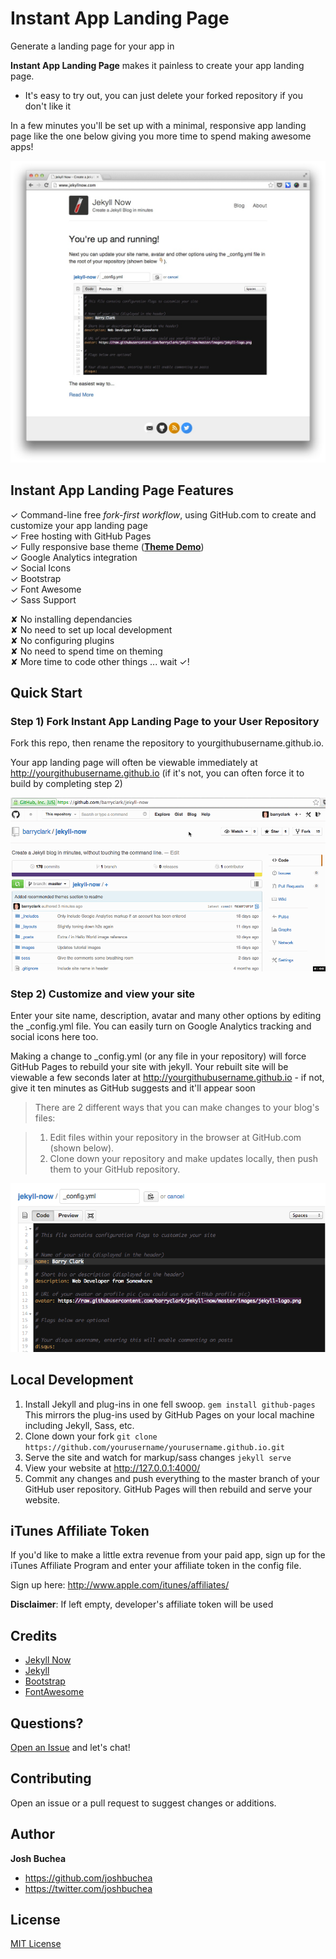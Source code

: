 # Instant App Landing Page

Generate a landing page for your app in

**Instant App Landing Page** makes it painless to create your app landing page.

- It's easy to try out, you can just delete your forked repository if you don't like it

In a few minutes you'll be set up with a minimal, responsive app landing page like the one below giving you more time to spend making awesome apps!

![Instant App Landing Page Theme Screenshot](/images/instant-app-landing-page-screenshot.jpg "Instant App Landing Page Theme Screenshot")

## Instant App Landing Page Features

✓ Command-line free _fork-first workflow_, using GitHub.com to create and customize your app landing page  
✓ Free hosting with GitHub Pages  
✓ Fully responsive base theme (**[Theme Demo](http://joshbuchea.com/instant-app-landing-page)**)  
✓ Google Analytics integration  
✓ Social Icons  
✓ Bootstrap  
✓ Font Awesome  
✓ Sass Support  

✘ No installing dependancies  
✘ No need to set up local development  
✘ No configuring plugins  
✘ No need to spend time on theming  
✘ More time to code other things ... wait ✓!

## Quick Start

### Step 1) Fork Instant App Landing Page to your User Repository

Fork this repo, then rename the repository to yourgithubusername.github.io.

Your app landing page will often be viewable immediately at <http://yourgithubusername.github.io> (if it's not, you can often force it to build by completing step 2)

![Step 1](/images/step1.gif "Step 1")

### Step 2) Customize and view your site

Enter your site name, description, avatar and many other options by editing the _config.yml file. You can easily turn on Google Analytics tracking and social icons here too.

Making a change to _config.yml (or any file in your repository) will force GitHub Pages to rebuild your site with jekyll. Your rebuilt site will be viewable a few seconds later at <http://yourgithubusername.github.io> - if not, give it ten minutes as GitHub suggests and it'll appear soon

> There are 2 different ways that you can make changes to your blog's files:

> 1. Edit files within your repository in the browser at GitHub.com (shown below).
> 2. Clone down your repository and make updates locally, then push them to your GitHub repository.

![_config.yml](/images/config.png "_config.yml")

## Local Development

1. Install Jekyll and plug-ins in one fell swoop. `gem install github-pages` This mirrors the plug-ins used by GitHub Pages on your local machine including Jekyll, Sass, etc.
2. Clone down your fork `git clone https://github.com/yourusername/yourusername.github.io.git`
3. Serve the site and watch for markup/sass changes `jekyll serve`
4. View your website at http://127.0.0.1:4000/
5. Commit any changes and push everything to the master branch of your GitHub user repository. GitHub Pages will then rebuild and serve your website.

## iTunes Affiliate Token

If you'd like to make a little extra revenue from your paid app, sign up for the iTunes Affiliate Program and enter your affiliate token in the config file.

Sign up here: http://www.apple.com/itunes/affiliates/

**Disclaimer**: If left empty, developer's affiliate token will be used

## Credits

- [Jekyll Now](https://github.com/barryclark/jekyll-now)
- [Jekyll](https://github.com/jekyll/jekyll)
- [Bootstrap](https://github.com/mdo/bootstrap)
- [FontAwesome](https://fortawesome.github.io/Font-Awesome/)

## Questions?

[Open an Issue](https://github.com/joshbuchea/instant-app-landing-page/issues/new) and let's chat!

## Contributing

Open an issue or a pull request to suggest changes or additions.

## Author

**Josh Buchea**
- <https://github.com/joshbuchea>
- <https://twitter.com/joshbuchea>

## License

[MIT License](LICENSE)
